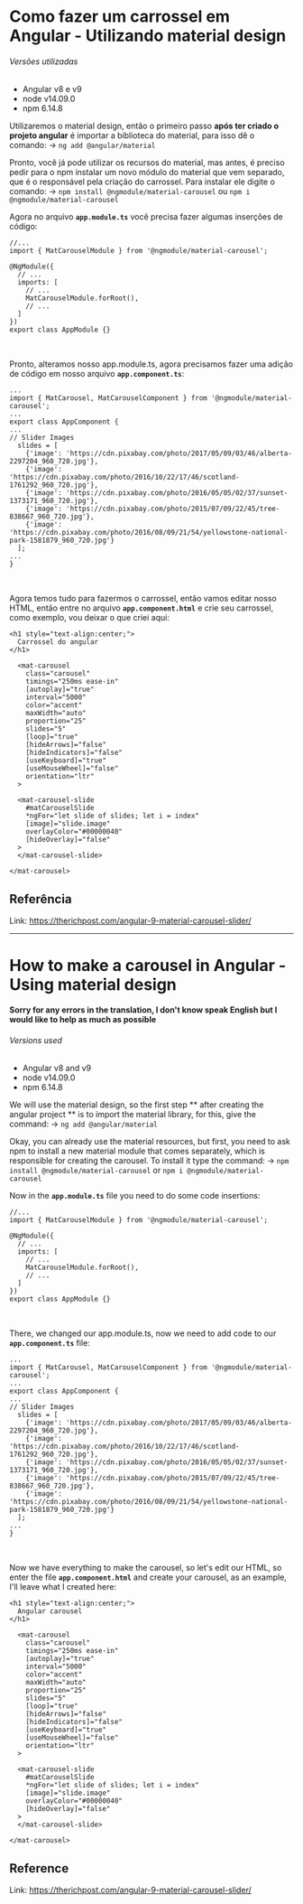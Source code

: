# Como fazer um carrossel em Angular - Utilizando material design

###### Versões utilizadas
* Angular v8 e v9
* node v14.09.0
* npm 6.14.8

Utilizaremos o material design, então o primeiro passo **após ter criado o projeto angular** é importar a biblioteca do material, para isso dê o comando: -> `ng add @angular/material`
<br>

Pronto, você já pode utilizar os recursos do material, mas antes, é preciso pedir para o npm instalar um novo módulo do material que vem separado, que é o responsável pela criação do carrossel. Para instalar ele digite o comando: -> `npm install @ngmodule/material-carousel` ou `npm i @ngmodule/material-carousel`
<br>

Agora no arquivo **`app.module.ts`** você precisa fazer algumas inserções de código:
```
//...
import { MatCarouselModule } from '@ngmodule/material-carousel';
 
@NgModule({
  // ...
  imports: [
    // ...
    MatCarouselModule.forRoot(),
    // ...
  ]
})
export class AppModule {}
```
<br>

Pronto, alteramos nosso app.module.ts, agora precisamos fazer uma adição de código em nosso arquivo **`app.component.ts`**:
```
...
import { MatCarousel, MatCarouselComponent } from '@ngmodule/material-carousel';
...
export class AppComponent {
...
// Slider Images
  slides = [
    {'image': 'https://cdn.pixabay.com/photo/2017/05/09/03/46/alberta-2297204_960_720.jpg'},
    {'image': 'https://cdn.pixabay.com/photo/2016/10/22/17/46/scotland-1761292_960_720.jpg'}, 
    {'image': 'https://cdn.pixabay.com/photo/2016/05/05/02/37/sunset-1373171_960_720.jpg'}, 
    {'image': 'https://cdn.pixabay.com/photo/2015/07/09/22/45/tree-838667_960_720.jpg'}, 
    {'image': 'https://cdn.pixabay.com/photo/2016/08/09/21/54/yellowstone-national-park-1581879_960_720.jpg'}
  ];
...
}
``` 
<br>

Agora temos tudo para fazermos o carrossel, então vamos editar nosso HTML, então entre no arquivo **`app.component.html`** e crie seu carrossel, como exemplo, vou deixar o que criei aqui:
```
<h1 style="text-align:center;">
  Carrossel do angular
</h1>
  
  <mat-carousel
    class="carousel"
    timings="250ms ease-in"
    [autoplay]="true"
    interval="5000"
    color="accent"
    maxWidth="auto"
    proportion="25"
    slides="5"
    [loop]="true"
    [hideArrows]="false"
    [hideIndicators]="false"
    [useKeyboard]="true"
    [useMouseWheel]="false"
    orientation="ltr"
  >

  <mat-carousel-slide
    #matCarouselSlide
    *ngFor="let slide of slides; let i = index"
    [image]="slide.image"
    overlayColor="#00000040"
    [hideOverlay]="false"
  >
  </mat-carousel-slide>

</mat-carousel>
```

## Referência
Link: https://therichpost.com/angular-9-material-carousel-slider/

<hr>

# How to make a carousel in Angular - Using material design

**Sorry for any errors in the translation, I don't know speak English but I would like to help as much as possible**

###### Versions used
* Angular v8 and v9
* node v14.09.0
* npm 6.14.8

We will use the material design, so the first step ** after creating the angular project ** is to import the material library, for this, give the command: -> `ng add @angular/material`
<br>

Okay, you can already use the material resources, but first, you need to ask npm to install a new material module that comes separately, which is responsible for creating the carousel. To install it type the command: -> `npm install @ngmodule/material-carousel` or `npm i @ngmodule/material-carousel`

Now in the **`app.module.ts`** file you need to do some code insertions:
```
//...
import { MatCarouselModule } from '@ngmodule/material-carousel';
 
@NgModule({
  // ...
  imports: [
    // ...
    MatCarouselModule.forRoot(),
    // ...
  ]
})
export class AppModule {}
```
<br>

There, we changed our app.module.ts, now we need to add code to our **`app.component.ts`** file:
```
...
import { MatCarousel, MatCarouselComponent } from '@ngmodule/material-carousel';
...
export class AppComponent {
...
// Slider Images
  slides = [
    {'image': 'https://cdn.pixabay.com/photo/2017/05/09/03/46/alberta-2297204_960_720.jpg'},
    {'image': 'https://cdn.pixabay.com/photo/2016/10/22/17/46/scotland-1761292_960_720.jpg'}, 
    {'image': 'https://cdn.pixabay.com/photo/2016/05/05/02/37/sunset-1373171_960_720.jpg'}, 
    {'image': 'https://cdn.pixabay.com/photo/2015/07/09/22/45/tree-838667_960_720.jpg'}, 
    {'image': 'https://cdn.pixabay.com/photo/2016/08/09/21/54/yellowstone-national-park-1581879_960_720.jpg'}
  ];
...
}
```
<br>

Now we have everything to make the carousel, so let's edit our HTML, so enter the file **`app.component.html`** and create your carousel, as an example, I'll leave what I created here:
```
<h1 style="text-align:center;">
  Angular carousel
</h1>
  
  <mat-carousel
    class="carousel"
    timings="250ms ease-in"
    [autoplay]="true"
    interval="5000"
    color="accent"
    maxWidth="auto"
    proportion="25"
    slides="5"
    [loop]="true"
    [hideArrows]="false"
    [hideIndicators]="false"
    [useKeyboard]="true"
    [useMouseWheel]="false"
    orientation="ltr"
  >

  <mat-carousel-slide
    #matCarouselSlide
    *ngFor="let slide of slides; let i = index"
    [image]="slide.image"
    overlayColor="#00000040"
    [hideOverlay]="false"
  >
  </mat-carousel-slide>

</mat-carousel>
```

## Reference
Link: https://therichpost.com/angular-9-material-carousel-slider/